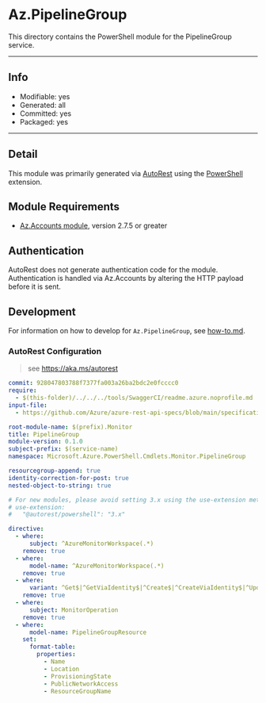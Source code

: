 <!-- region Generated -->
# Az.PipelineGroup
This directory contains the PowerShell module for the PipelineGroup service.

---
## Info
- Modifiable: yes
- Generated: all
- Committed: yes
- Packaged: yes

---
## Detail
This module was primarily generated via [AutoRest](https://github.com/Azure/autorest) using the [PowerShell](https://github.com/Azure/autorest.powershell) extension.

## Module Requirements
- [Az.Accounts module](https://www.powershellgallery.com/packages/Az.Accounts/), version 2.7.5 or greater

## Authentication
AutoRest does not generate authentication code for the module. Authentication is handled via Az.Accounts by altering the HTTP payload before it is sent.

## Development
For information on how to develop for `Az.PipelineGroup`, see [how-to.md](how-to.md).
<!-- endregion -->

### AutoRest Configuration
> see https://aka.ms/autorest

``` yaml
commit: 928047803788f7377fa003a26ba2bdc2e0fcccc0
require:
  - $(this-folder)/../../../tools/SwaggerCI/readme.azure.noprofile.md
input-file:
  - https://github.com/Azure/azure-rest-api-specs/blob/main/specification/monitor/resource-manager/Microsoft.Monitor/preview/2023-10-01-preview/azuremonitor.json

root-module-name: $(prefix).Monitor
title: PipelineGroup
module-version: 0.1.0
subject-prefix: $(service-name)
namespace: Microsoft.Azure.PowerShell.Cmdlets.Monitor.PipelineGroup

resourcegroup-append: true
identity-correction-for-post: true
nested-object-to-string: true

# For new modules, please avoid setting 3.x using the use-extension method and instead, use 4.x as the default option
# use-extension:
#   "@autorest/powershell": "3.x"

directive:
  - where:
      subject: ^AzureMonitorWorkspace(.*)
    remove: true
  - where:
      model-name: ^AzureMonitorWorkspace(.*)
    remove: true
  - where:
      variant: ^Get$|^GetViaIdentity$|^Create$|^CreateViaIdentity$|^Update$|^UpdateViaIdentity$
    remove: true
  - where:
      subject: MonitorOperation
    remove: true
  - where:
      model-name: PipelineGroupResource
    set:
      format-table:
        properties:
          - Name
          - Location
          - ProvisioningState
          - PublicNetworkAccess
          - ResourceGroupName
```
